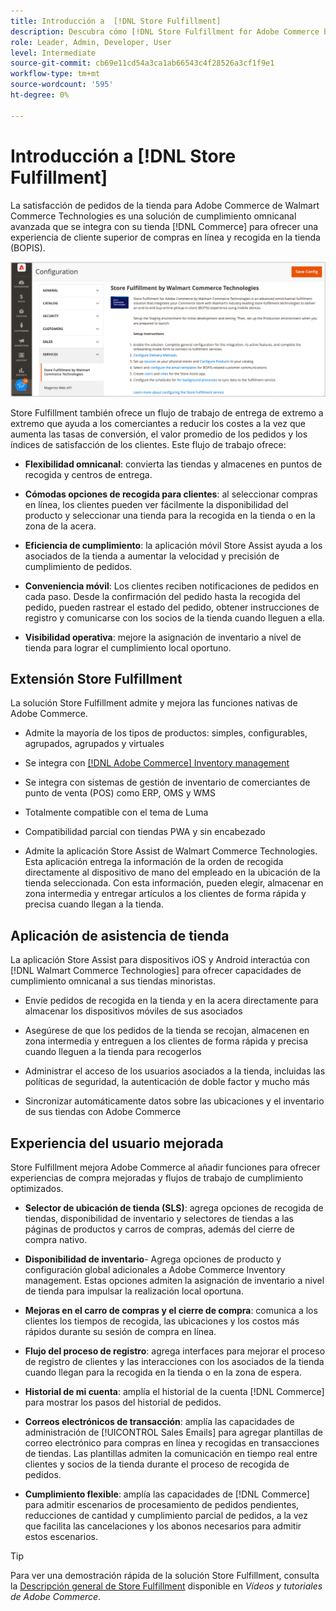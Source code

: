 ```yaml
---
title: Introducción a  [!DNL Store Fulfillment]
description: Descubra cómo [!DNL Store Fulfillment for Adobe Commerce by Walmart Commerce Technologies] admite compras en línea y compras en tiendas (BOPIS) para clientes. Utilice el móvil Store Assist para agilizar el cumplimiento de los BOPIS y el procesamiento de pedidos para los socios de tiendas y clientes de Commerce.
role: Leader, Admin, Developer, User
level: Intermediate
source-git-commit: cb69e11cd54a3ca1ab66543c4f28526a3cf1f9e1
workflow-type: tm+mt
source-wordcount: '595'
ht-degree: 0%

---
```


# Introducción a [!DNL Store Fulfillment]

La satisfacción de pedidos de la tienda para Adobe Commerce de Walmart Commerce Technologies es una solución de cumplimiento omnicanal avanzada que se integra con su tienda [!DNL Commerce] para ofrecer una experiencia de cliente superior de compras en línea y recogida en la tienda (BOPIS).

![Configuración de administración de Adobe de la solución Store Fulfillment](assets/store-fulfillment-admin-home.png)

Store Fulfillment también ofrece un flujo de trabajo de entrega de extremo a extremo que ayuda a los comerciantes a reducir los costes a la vez que aumenta las tasas de conversión, el valor promedio de los pedidos y los índices de satisfacción de los clientes. Este flujo de trabajo ofrece:

* **Flexibilidad omnicanal**: convierta las tiendas y almacenes en puntos de recogida y centros de entrega.

* **Cómodas opciones de recogida para clientes**: al seleccionar compras en línea, los clientes pueden ver fácilmente la disponibilidad del producto y seleccionar una tienda para la recogida en la tienda o en la zona de la acera.

* **Eficiencia de cumplimiento**: la aplicación móvil Store Assist ayuda a los asociados de la tienda a aumentar la velocidad y precisión de cumplimiento de pedidos.

* **Conveniencia móvil**: Los clientes reciben notificaciones de pedidos en cada paso. Desde la confirmación del pedido hasta la recogida del pedido, pueden rastrear el estado del pedido, obtener instrucciones de registro y comunicarse con los socios de la tienda cuando lleguen a ella.

* **Visibilidad operativa**: mejore la asignación de inventario a nivel de tienda para lograr el cumplimiento local oportuno.

## Extensión Store Fulfillment

La solución Store Fulfillment admite y mejora las funciones nativas de Adobe Commerce.

* Admite la mayoría de los tipos de productos: simples, configurables, agrupados, agrupados y virtuales

* Se integra con [[!DNL Adobe Commerce] Inventory management](https://experienceleague.adobe.com/es/docs/commerce-admin/inventory/basics/sources-stocks)

* Se integra con sistemas de gestión de inventario de comerciantes de punto de venta (POS) como ERP, OMS y WMS

* Totalmente compatible con el tema de Luma

* Compatibilidad parcial con tiendas PWA y sin encabezado

* Admite la aplicación Store Assist de Walmart Commerce Technologies. Esta aplicación entrega la información de la orden de recogida directamente al dispositivo de mano del empleado en la ubicación de la tienda seleccionada. Con esta información, pueden elegir, almacenar en zona intermedia y entregar artículos a los clientes de forma rápida y precisa cuando llegan a la tienda.

## Aplicación de asistencia de tienda

La aplicación Store Assist para dispositivos iOS y Android interactúa con [!DNL Walmart Commerce Technologies] para ofrecer capacidades de cumplimiento omnicanal a sus tiendas minoristas.

* Envíe pedidos de recogida en la tienda y en la acera directamente para almacenar los dispositivos móviles de sus asociados

* Asegúrese de que los pedidos de la tienda se recojan, almacenen en zona intermedia y entreguen a los clientes de forma rápida y precisa cuando lleguen a la tienda para recogerlos

* Administrar el acceso de los usuarios asociados a la tienda, incluidas las políticas de seguridad, la autenticación de doble factor y mucho más

* Sincronizar automáticamente datos sobre las ubicaciones y el inventario de sus tiendas con Adobe Commerce

## Experiencia del usuario mejorada

Store Fulfillment mejora Adobe Commerce al añadir funciones para ofrecer experiencias de compra mejoradas y flujos de trabajo de cumplimiento optimizados.

* **Selector de ubicación de tienda (SLS)**: agrega opciones de recogida de tiendas, disponibilidad de inventario y selectores de tiendas a las páginas de productos y carros de compras, además del cierre de compra nativo.

* **Disponibilidad de inventario**- Agrega opciones de producto y configuración global adicionales a Adobe Commerce Inventory management. Estas opciones admiten la asignación de inventario a nivel de tienda para impulsar la realización local oportuna.

* **Mejoras en el carro de compras y el cierre de compra**: comunica a los clientes los tiempos de recogida, las ubicaciones y los costos más rápidos durante su sesión de compra en línea.

* **Flujo del proceso de registro**: agrega interfaces para mejorar el proceso de registro de clientes y las interacciones con los asociados de la tienda cuando llegan para la recogida en la tienda o en la zona de espera.

* **Historial de mi cuenta**: amplía el historial de la cuenta [!DNL Commerce] para mostrar los pasos del historial de pedidos.

* **Correos electrónicos de transacción**: amplía las capacidades de administración de [!UICONTROL Sales Emails] para agregar plantillas de correo electrónico para compras en línea y recogidas en transacciones de tiendas. Las plantillas admiten la comunicación en tiempo real entre clientes y socios de la tienda durante el proceso de recogida de pedidos.

* **Cumplimiento flexible**: amplía las capacidades de [!DNL Commerce] para admitir escenarios de procesamiento de pedidos pendientes, reducciones de cantidad y cumplimiento parcial de pedidos, a la vez que facilita las cancelaciones y los abonos necesarios para admitir estos escenarios.

>[!TIP]
>
> Para ver una demostración rápida de la solución Store Fulfillment, consulta la [Descripción general de Store Fulfillment](https://experienceleague.adobe.com/docs/commerce-learn/tutorials/orders/store-fulfillment.html?lang=es) disponible en _Vídeos y tutoriales de Adobe Commerce_.


